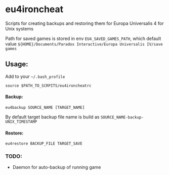 # eu4ironcheat
Scripts for creating backups and restoring them for Europa Universalis 4 for Unix systems

Path for saved games is stored in env `EU4_SAVED_GAMES_PATH`, which default value `${HOME}/Documents/Paradox Interactive/Europa Universalis IV/save games` 
## Usage:
Add to your `~/.bash_profile`
    
    source $PATH_TO_SCRPITS/eu4ironcheatrc
    
#### Backup: 
   
    eu4backup SOURCE_NAME [TARGET_NAME]
By default target backup file name is build as `SOURCE_NAME-backup-UNIX_TIMESTAMP` 
    
#### Restore:
    
    eu4restore BACKUP_FILE TARGET_SAVE


### TODO:
- Daemon for auto-backup of running game
